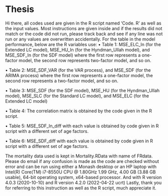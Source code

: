 # Thesis
Hi there, all codes used are given in the R script named ‘Code. R’ as well as the input values. Most instructions are given inside and if the results did not match or the code did not run, please track back and see if any line was not run or any values are overwritten accidentally. 
	For the table in the model performance, below are the R variables use:
•	Table 1: MSE_ELC_In (for the Extended LC model), MSE_HU_In (for the Hyndman_Ullah model), and MSE_SDF_In (for the SDF model) where the first row represents a one-factor model, the second row represents two-factor model, and so on.

•	Table 2: MSE_SDF_VAR (for the VAR process), and MSE_SDF (for the ARIMA process) where the first row represents a one-factor model, the second row represents a two-factor model, and so on.


•	Table 3: MSE_SDF (for the SDF model), MSE_HU (for the Hyndman_Ullah model), MSE_SLC (for the Standard LC model), and MSE_ELC (for the Extended LC model)

•	Table 4: The correlation matrix is obtained by the code given in the R script.


•	Table 5: MSE_SDF_In_diff with each value is obtained by code given in R script with a different set of age factors.

•	Table 6: MSE_SDF_diff with each value is obtained by code given in R script with a different set of age factors.

The mortality data used is kept in Mortality.RData with name of FRdata. 
	Please do email if any confusion is made as the code are checked without error and can be run using either a Monash desktop or an HP laptop with Intel(R) Core(TM) i7-8550U CPU @ 1.80GHz 1.99 GHz, 4.00 GB (3.88 GB usable), 64-bit operating system, x64-based processor. And with R version 4.0.3 (2020-10-10) and R version 4.2.0 (2022-04-22 ucrt)
	Lastly, thank you for referring to this instruction as well as the R script, much appreciate it.
